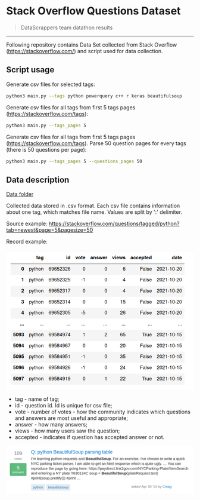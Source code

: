 # Stack Overflow Questions Dataset
> DataScrappers team datathon results
---

Following repository contains Data Set collected from Stack Overflow  (https://stackoverflow.com/)
and script used for data collection.

## Script usage

Generate csv files for selected tags:
```bash
python3 main.py --tags python powerquery c++ r keras beautifulsoup
```

Generate csv files for all tags from first 5 tags pages (https://stackoverflow.com/tags):
```bash
python3 main.py --tags_pages 5
```

Generate csv files for all tags from first 5 tags pages (https://stackoverflow.com/tags).
Parse 50 question pages for every tags (there is 50 questions per page):
```bash
python3 main.py --tags_pages 5 --questions_pages 50
```

## Data description

[Data folder](./data)

Collected data stored in .csv format.
Each csv file contains information about one tag, which matches file name.
Values are split by ':' delimiter.

Source example: https://stackoverflow.com/questions/tagged/python?tab=newest&page=5&pagesize=50

Record example:

![Question Example](https://github.com/Data-Scrappers/stack_overflow_scrap/blob/main/doc_images/table_example.png)

* tag - name of tag;
* id - question id. Id is unique for csv file;
* vote - number of votes - how the community indicates which questions and answers are most useful and appropriate;
* answer - how many answers;
* views - how many users saw the question;
* accepted - indicates if question has accepted answer or not.

![Question Example](https://github.com/Data-Scrappers/stack_overflow_scrap/blob/main/doc_images/question_example.png)



